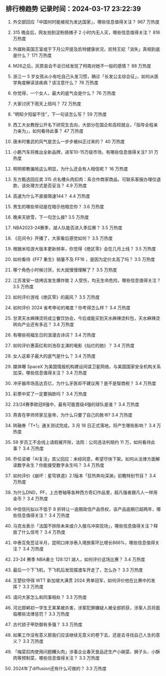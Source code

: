 
## 排行榜趋势 记录时间：2024-03-17 23:22:39
  
  1. 外交部回应「中国何时能被视为发达国家」，哪些信息值得关注？ 967 万热度
    
  2. 315 晚会后，网友拍到淀粉肠摊子 2 小时内无人买，哪些信息值得关注？ 816 万热度
    
  3. 外媒称英国王室或于下月公开提及凯特健康状况，凯特王妃「消失」真相到底是什么？ 171 万热度
    
  4. M26之后，灰原哀会不会已经发现了柯南对她不一般的感情？ 88 万热度
    
  5. 浙江一 5 岁女孩从小有吃自己头发习惯，确诊「长发公主综合征」，如何从医学角度解读该疾病？该注意什么？ 76 万热度
    
  6. 你觉得，一个女人，最大的底气会是什么？ 76 万热度
    
  7. 大家讨厌下雨天上班吗？ 72 万热度
    
  8. “明知夕阳留不住”，下一句该怎么写？ 59 万热度
    
  9. 西工大女教授公开名下研究生去向，大部分在国企和高校就业，「指导全程亲力亲为」，如何看待此事？ 47 万热度
    
  10. 唐末时重武的风气是怎么一步步被纠正过来的？ 40 万热度
    
  11. 小鹏汽车将推出全新品牌，进军10-15万级市场，有哪些信息值得关注? 31 万热度
    
  12. 明明邪教骗局这么明显，为什么还会有人相信呢？ 16 万热度
    
  13. 东方甄选回应卖 315 点名槽头肉扣肉：系合作商家商品，可联系客服办理仅退款，该处理方式是否妥当？ 4.9 万热度
    
  14. 高速为什么不直接限速144？ 4.4 万热度
    
  15. 男生的哪些举动是在暗示他暗恋你？ 3.6 万热度
    
  16. 晚来天欲雪，下一句怎么接? 3.5 万热度
    
  17. NBA2023-24赛季，湖人队能否进入季后赛？ 3.5 万热度
    
  18. 《花间令》开播了，大家看后感觉如何？ 3.5 万热度
    
  19. 根据米哈游大版本更新频率，你觉得《绝区零》会在几月上线？ 3.5 万热度
    
  20. 如何看待《FF7 重生》销量不及 FF16 ，是因为定价太高了吗？ 3.5 万热度
    
  21. 哪个角色小时候讨厌，长大就慢慢理解了？ 3.5 万热度
    
  22. 江苏淮安一烧烤店发生爆炸致 2 人受伤，均无生命危险，哪些信息值得关注？ 3.5 万热度
    
  23. 如何评价游戏《绝区零》的画风？ 3.5 万热度
    
  24. 如何评价 2024 省考申论的难度？你考得怎么样？ 3.4 万热度
    
  25. 甘肃天水麻辣烫将成立餐饮协会，今后或能买到天水麻辣烫料包，天水麻辣烫转向产业还有多远？ 3.4 万热度
    
  26. 有哪些祝福生日的浪漫古诗词？ 3.4 万热度
    
  27. 如何评价惠英红和刘浩存主演的电影《灿烂的她》？ 3.4 万热度
    
  28. 女人这辈子最大的底气是什么？ 3.4 万热度
    
  29. 媒体曝 SpaceX 为美国情报机构建设间谍卫星网络，与美国国家安全机构关系加深，哪些信息值得关注？ 3.4 万热度
    
  30. 冲牙器市场高达百亿，为什么牙医却不建议用？是不是智商税？ 3.4 万热度
    
  31. 彩票中奖了一定要捐款吗？ 3.4 万热度
    
  32. 23/24赛季欧冠8强中，最有可能晋级4强的球队是谁？ 3.4 万热度
    
  33. 燕青在李师师家见皇帝，为什么只要了自己的赦书? 3.4 万热度
    
  34. 转融券「T+1」通关测试完成，3 月 18 日正式落地，将产生哪些影响？ 3.4 万热度
    
  35. 59 岁员工不会线上请假被开除，法院：公司违法判赔约 11 万，如何看待此事？ 3.4 万热度
    
  36. 乔任梁被「AI复活」其父回应：未经同意，希望尽快下架。如何从法律方面解读数字永生？你能接受数字永生吗？ 3.4 万热度
    
  37. 如何评价《崩坏：星穹铁道》2.1版本「狂热奔向深渊」前瞻特别节目？ 3.4 万热度
    
  38. 为什么DND，PF，上古卷轴等各种西方奇幻作品里，超凡强者跟凡人一样用金币？ 3.4 万热度
    
  39. 中信信托拟以不低于 8 折转让一逾期政信产品债权，该产品逾期已超两年，哪些信息值得关注？ 3.4 万热度
    
  40. 马克龙表示「法国不排除未来或介入俄乌冲突现场」，哪些信息值得关注？释放了什么信号？ 3.4 万热度
    
  41. 中泰互免签证半月，昆明口岸涉泰入境旅客环比增长866%，哪些信息值得关注？ 3.4 万热度
    
  42. 23-24 赛季 NBA勇士 128:121 湖人，如何评价这场比赛？ 3.4 万热度
    
  43. 最后一个下飞机，下飞机后发现摆渡车开走了，怎么办？ 3.3 万热度
    
  44. 王楚钦夺得 WTT 新加坡大满贯 2024 男单冠军，如何评价他在比赛中的发挥？ 3.3 万热度
    
  45. 请问大家怎么和同事相处？ 3.3 万热度
    
  46. 河北邯郸初一学生王某某被杀害，涉案犯罪嫌疑人被全部抓获，涉案人员将面临哪些法律惩罚？ 3.3 万热度
    
  47. 古代锁子甲防御有多强？ 3.3 万热度
    
  48. 如果工作没有意义那我们应该继续无意义的卷下去，还是去寻找自己人生的意义？ 3.3 万热度
    
  49. 「梅菜扣肉使用问题糟头肉」涉事企业春天食品还生产小碗菜、狮子头、小酥肉等预制菜，哪些信息值得关注？ 3.3 万热度
    
  50. 2024年了diffusion还有什么可做的？ 3.3 万热度
    